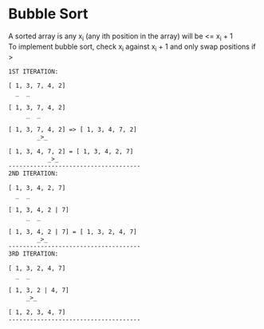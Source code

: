 # Bubble Sort

A sorted array is any x<sub>i</sub> (any ith position in the array) will be <= x<sub>i</sub> + 1</br>
To implement bubble sort, check x<sub>i</sub> against x<sub>i</sub> + 1 and only swap positions if ></br>

```txt
1ST ITERATION:

[ 1, 3, 7, 4, 2]
  _  _

[ 1, 3, 7, 4, 2]
     _  _

[ 1, 3, 7, 4, 2] => [ 1, 3, 4, 7, 2]
        _>_

[ 1, 3, 4, 7, 2] = [ 1, 3, 4, 2, 7]
           _>_
-------------------------------------
2ND ITERATION:

[ 1, 3, 4, 2, 7]
  _  _

[ 1, 3, 4, 2 | 7]
     _  _

[ 1, 3, 4, 2 | 7] = [ 1, 3, 2, 4, 7]
        _>_
-------------------------------------
3RD ITERATION:

[ 1, 3, 2, 4, 7]
  _  _

[ 1, 3, 2 | 4, 7]
     _>_

[ 1, 2, 3, 4, 7]
-------------------------------------
```